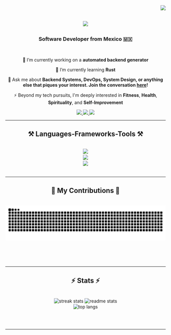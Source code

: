 <img align="right" src="https://visitor-badge.laobi.icu/badge?page_id=Aram32mm.Aram32mm" />

<h1 align="center">
    <img src="https://readme-typing-svg.herokuapp.com/?font=Righteous&size=35&center=true&vCenter=true&width=500&height=70&duration=4000&lines=👁️+👄+👁;Hi+There!+😁;+I'm+Aram!+🕴🏻;Welcome+to+my+git+🤓" />
</h1>

<h3 align="center"> Software Developer from Mexico 🇲🇽 </h3>

<br/>

<div align="center">
 
 🔭 I’m currently working on a **automated backend generator**
 
 🌱 I’m currently learning **Rust**

💬 Ask me about **Backend Systems, DevOps, System Design, or anything else that piques your interest. Join the conversation [here](https://github.com/Aram32mm/Aram32mm/issues)!**

⚡ Beyond my tech pursuits, I'm deeply interested in **Fitness**, **Health**, **Spirituality**, and **Self-Improvement**
 </div>
 
<div align="center"> 
  <a href="mailto:jose.aram.mendez@gmail.com">
    <img src="https://img.shields.io/badge/Gmail-333333?style=for-the-badge&logo=gmail&logoColor=red" />
  </a>
  <a href="https://www.linkedin.com/in/aram-mendez/" target="_blank">
    <img src="https://img.shields.io/badge/LinkedIn-0077B5?style=for-the-badge&logo=linkedin&logoColor=white" target="_blank" />
  </a>
  <a href="https://blank.page/" target="_blank">
     <img src="https://img.shields.io/badge/Portfolio-FF5722?style=for-the-badge&logo=sqlite&logoColor=white" target="_blank" /> <!-- sqlite, safari, google-chrome are other good icon options -->
  </a>
</div>

 <hr/>
 
<h2 align="center">⚒️ Languages-Frameworks-Tools ⚒️</h2>
<br/>
<div align="center">
    <img src="https://skillicons.dev/icons?i=cpp,py,java,ts,js,html,css,rust,swift,go,matlab,r" /><br>
    <img src="https://skillicons.dev/icons?i=django,express,flask,fastapi,spring,nestjs,nextjs,react,vue,nuxtjs" /><br>
    <img src="https://skillicons.dev/icons?i=nodejs,aws,azure,gcp,git,docker,kubernetes,rabbitmq" /><br>
</div>

<br/>
<hr/>

<div align="center">
  <h2>🐍 My Contributions 🐍</h2>
  <br>
  <img alt="snake eating my contributions" src="https://raw.githubusercontent.com/Aram32mm/Aram32mm/output/github-contribution-grid-snake.svg" />
  
  <br/><br/><br/>
</div>

<hr/>

<h2 align="center">⚡ Stats ⚡</h2>
<br>
<div align=center>
  <img width=390 src="https://streak-stats.demolab.com/?user=Aram32mm&theme=react&border_radius=10" alt="streak stats"/>
  <img width=390 src="https://github-readme-stats.vercel.app/api?username=Aran32mm&show_icons=true&theme=react&rank_icon=github&border_radius=10" alt="readme stats" />
  <br/>
  <img width=325 align="center" src="https://github-readme-stats-salesp07.vercel.app/api/top-langs/?username=salesp07&hide=HTML&langs_count=8&layout=compact&theme=react&border_radius=10&size_weight=0.5&count_weight=0.5&exclude_repo=github-readme-stats" alt="top langs" />
</div>

<br/><br/>

<hr/>

<br/>


<br/>
